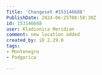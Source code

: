```yaml
---
Title: 'Changeset #153146688'
PublishDate: 2024-06-25T08:58:30Z
id: 153146688
user: Kladionica Meridian
comment: new location added
created_by: iD 2.29.0
tags:
- Montenegro
- Podgorica

---
```


